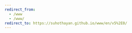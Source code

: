```yaml
---
redirect_from:
  - /www
  - /www/
redirect_to: https://suhothayan.github.io/www/en/v5%2E0/
---
```



